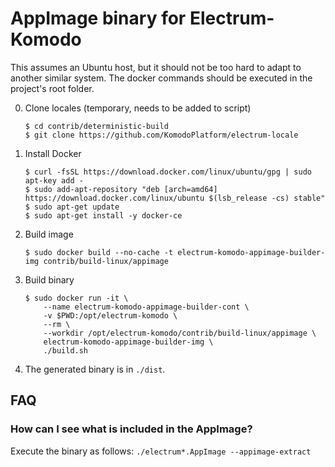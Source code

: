 AppImage binary for Electrum-Komodo
================================

This assumes an Ubuntu host, but it should not be too hard to adapt to another
similar system. The docker commands should be executed in the project's root
folder.

0. Clone locales (temporary, needs to be added to script)

     ``` 
     $ cd contrib/deterministic-build
     $ git clone https://github.com/KomodoPlatform/electrum-locale
     ```

1. Install Docker

    ```
    $ curl -fsSL https://download.docker.com/linux/ubuntu/gpg | sudo apt-key add -
    $ sudo add-apt-repository "deb [arch=amd64] https://download.docker.com/linux/ubuntu $(lsb_release -cs) stable"
    $ sudo apt-get update
    $ sudo apt-get install -y docker-ce
    ```

2. Build image

    ```
    $ sudo docker build --no-cache -t electrum-komodo-appimage-builder-img contrib/build-linux/appimage
    ```

3. Build binary

    ```
    $ sudo docker run -it \
        --name electrum-komodo-appimage-builder-cont \
        -v $PWD:/opt/electrum-komodo \
        --rm \
        --workdir /opt/electrum-komodo/contrib/build-linux/appimage \
        electrum-komodo-appimage-builder-img \
        ./build.sh
    ```

4. The generated binary is in `./dist`.


## FAQ

### How can I see what is included in the AppImage?
Execute the binary as follows: `./electrum*.AppImage --appimage-extract`
